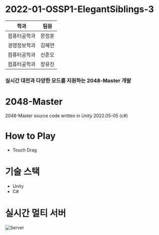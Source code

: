 # 2022-01-OSSP1-ElegantSiblings-3

|학과|팀원|
|------|---|
|컴퓨터공학과|문정훈|
|경영정보학과|김혜연|
|컴퓨터공학과|신준오|
|컴퓨터공학과|장유진|

### 실시간 대전과 다양한 모드를 지원하는 2048-Master 개발

# 2048-Master
2048-Master source code written in Unity 2022.05-05 (c#) 

# How to Play
 - Touch Drag  

# 기술 스택
 - Unity
 - C#

# 실시간 멀티 서버
![Server](https://user-images.githubusercontent.com/102275981/170844189-2483265b-d98d-4586-8456-99399209692e.png)

